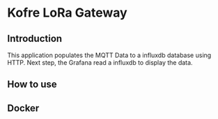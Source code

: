 # Kofre LoRa Gateway

## Introduction

This application populates the MQTT Data to a influxdb database using HTTP. Next step, the Grafana read a influxdb to display the data.  

## How to use

## Docker
